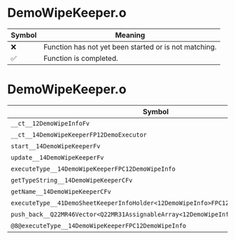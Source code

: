 # DemoWipeKeeper.o
| Symbol | Meaning 
| ------------- | ------------- 
| :x: | Function has not yet been started or is not matching. 
| :white_check_mark: | Function is completed. 


# DemoWipeKeeper.o
| Symbol | Decompiled? |
| ------------- | ------------- |
| `__ct__12DemoWipeInfoFv` | :x: |
| `__ct__14DemoWipeKeeperFP12DemoExecutor` | :x: |
| `start__14DemoWipeKeeperFv` | :x: |
| `update__14DemoWipeKeeperFv` | :x: |
| `executeType__14DemoWipeKeeperFPC12DemoWipeInfo` | :x: |
| `getTypeString__14DemoWipeKeeperCFv` | :x: |
| `getName__14DemoWipeKeeperCFv` | :x: |
| `executeType__41DemoSheetKeeperInfoHolder<12DemoWipeInfo>FPC12DemoWipeInfo` | :x: |
| `push_back__Q22MR46Vector<Q22MR31AssignableArray<12DemoWipeInfo>>FRC12DemoWipeInfo` | :x: |
| `@8@executeType__14DemoWipeKeeperFPC12DemoWipeInfo` | :x: |
